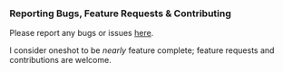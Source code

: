 ### Reporting Bugs, Feature Requests & Contributing
Please report any bugs or issues [here](https://github.com/oneshot-uno/oneshot/issues).

I consider oneshot to be *nearly* feature complete; feature requests and contributions are welcome.
